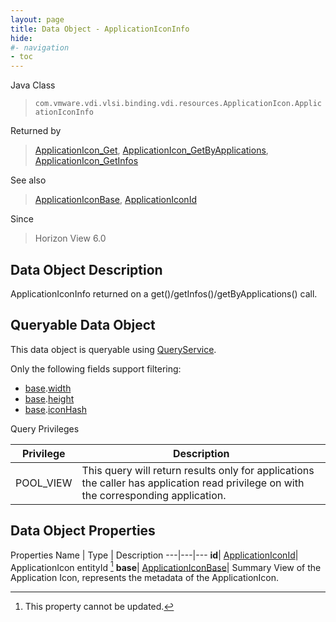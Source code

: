 ```yaml
---
layout: page
title: Data Object - ApplicationIconInfo
hide:
#- navigation
- toc
---
```






Java Class
> `com.vmware.vdi.vlsi.binding.vdi.resources.ApplicationIcon.ApplicationIconInfo`

Returned by
> [ApplicationIcon_Get](vdi.resources.ApplicationIcon.md#get), [ApplicationIcon_GetByApplications](vdi.resources.ApplicationIcon.md#getByApplications), [ApplicationIcon_GetInfos](vdi.resources.ApplicationIcon.md#getInfos)

See also
> [ApplicationIconBase](vdi.resources.ApplicationIcon.ApplicationIconBase.md), [ApplicationIconId](vdi.entity.ApplicationIconId.md)

Since
> Horizon View 6.0


## Data Object Description

ApplicationIconInfo returned on a get()/getInfos()/getByApplications() call.

##  Queryable Data Object

This data object is queryable using [QueryService](vdi.query.QueryService.md "QueryService").

Only the following fields support filtering:

* [base](vdi.resources.ApplicationIcon.ApplicationIconInfo.md#base).[width](vdi.resources.ApplicationIcon.ApplicationIconBase.md#width)
* [base](vdi.resources.ApplicationIcon.ApplicationIconInfo.md#base).[height](vdi.resources.ApplicationIcon.ApplicationIconBase.md#height)
* [base](vdi.resources.ApplicationIcon.ApplicationIconInfo.md#base).[iconHash](vdi.resources.ApplicationIcon.ApplicationIconBase.md#iconHash)



Query Privileges

Privilege |  Description
---|---
POOL_VIEW|  This query will return results only for applications the caller has application read privilege on with the corresponding application.



## Data Object Properties
Properties
Name |  Type |  Description
---|---|---
**id**| [ApplicationIconId](vdi.entity.ApplicationIconId.md)|  ApplicationIcon entityId [^2]
**base**| [ApplicationIconBase](vdi.resources.ApplicationIcon.ApplicationIconBase.md)|  Summary View of the Application Icon, represents the metadata of the ApplicationIcon.


 


[^2]: This property cannot be updated.